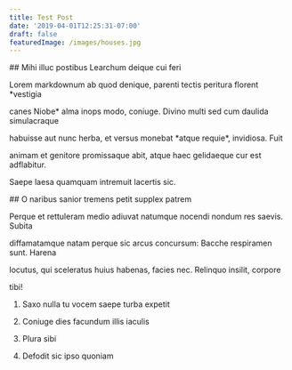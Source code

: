 ```yaml
---
title: Test Post
date: '2019-04-01T12:25:31-07:00'
draft: false
featuredImage: /images/houses.jpg
---
```

\## Mihi illuc postibus Learchum deique cui feri



Lorem markdownum ab quod denique, parenti tectis peritura florent *vestigia

canes Niobe* alma inops modo, coniuge. Divino multi sed cum daulida simulacraque

habuisse aut nunc herba, et versus monebat \*atque requie\*, invidiosa. Fuit

animam et genitore promissaque abit, atque haec gelidaeque cur est adflabitur.

Saepe laesa quamquam intremuit lacertis sic.



\## O naribus sanior tremens petit supplex patrem



Perque et rettuleram medio adiuvat natumque nocendi nondum res saevis. Subita

diffamatamque natam perque sic arcus concursum: Bacche respiramen sunt. Harena

locutus, qui sceleratus huius habenas, facies nec. Relinquo insilit, corpore

tibi!



1. Saxo nulla tu vocem saepe turba expetit

2. Coniuge dies facundum illis iaculis

3. Plura sibi

4. Defodit sic ipso quoniam
